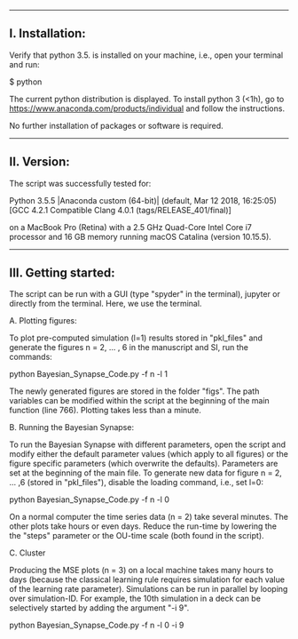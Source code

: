 ----------------
I. Installation:
----------------

Verify that python 3.5. is installed on your machine, i.e., open your terminal and run:

$ python

The current python distribution is displayed. To install python 3 (<1h), go to https://www.anaconda.com/products/individual and follow the instructions.

No further installation of packages or software is required.

------------
II. Version:
------------

The script was successfully tested for: 

Python 3.5.5 |Anaconda custom (64-bit)| (default, Mar 12 2018, 16:25:05) 
[GCC 4.2.1 Compatible Clang 4.0.1 (tags/RELEASE_401/final)]

on a MacBook Pro (Retina) with a 2.5 GHz Quad-Core Intel Core i7 processor and 16 GB memory running macOS Catalina (version 10.15.5).


--------------------
III. Getting started:
--------------------

The script can be run with a GUI (type "spyder" in the terminal), jupyter or directly from the terminal. Here, we use the terminal.


A. Plotting figures:

To plot pre-computed simulation (l=1) results stored in "pkl_files" and generate the figures n = 2, ... , 6 in the manuscript and SI, run the commands:

python Bayesian_Synapse_Code.py -f n -l 1

The newly generated figures are stored in the folder "figs". The path variables can be modified within the script at the beginning of the main function (line 766). Plotting takes less than a minute.


B. Running the Bayesian Synapse:

To run the Bayesian Synapse with different parameters, open the script and modify either the default parameter values (which apply to all figures) or the figure specific parameters (which overwrite the defaults). Parameters are set at the beginning of the main file. To generate new data for figure n = 2, ... ,6 (stored in "pkl_files"), disable the loading command, i.e., set l=0:

python Bayesian_Synapse_Code.py -f n -l 0

On a normal computer the time series data (n = 2) take several minutes. The other plots take hours or even days. Reduce the run-time by lowering the the "steps" parameter or the OU-time scale (both found in the script).


C. Cluster

Producing the MSE plots (n = 3) on a local machine takes many hours to days (because the classical learning rule requires simulation for each value of the learning rate parameter). Simulations can be run in parallel by looping over simulation-ID. For example, the 10th simulation in a deck can be selectively started by adding the argument "-i 9". 

python Bayesian_Synapse_Code.py -f n -l 0 -i 9
